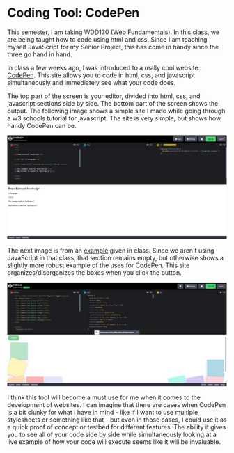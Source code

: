 # Coding Tool: CodePen

This semester, I am taking WDD130 (Web Fundamentals). In this class, we are being taught how to code using html and css. Since I am teaching myself JavaScript for my Senior Project, this has come in handy since the three go hand in hand. 

In class a few weeks ago, I was introduced to a really cool website: [CodePen](https://codepen.io/). This site allows you to code in html, css, and javascript simultaneously and immediately see what your code does.

The top part of the screen is your editor, divided into html, css, and javascript sections side by side. The bottom part of the screen shows the output. The following image shows a simple site I made while going through a w3 schools tutorial for javascript. The site is very simple, but shows how handy CodePen can be.

![Simple Code Pen Example](images/codePenSimple.png)

The next image is from an [example](https://codepen.io/chasewillden/pen/VYLPJxm) given in class. Since we aren't using JavaScript in that class, that section remains empty, but otherwise shows a slightly more robust example of the uses for CodePen. This site organizes/disorganizes the boxes when you click the button.

![Complex Code Pen Example](images/codePenComplex.png)

I think this tool will become a must use for me when it comes to the development of websites. I can imagine that there are cases when CodePen is a bit clunky for what I have in mind - like if I want to use multiple stylesheets or something like that - but even in those cases, I could use it as a quick proof of concept or testbed for different features. The ability it gives you to see all of your code side by side while simultaneously looking at a live example of how your code will execute seems like it will be invaluable.
